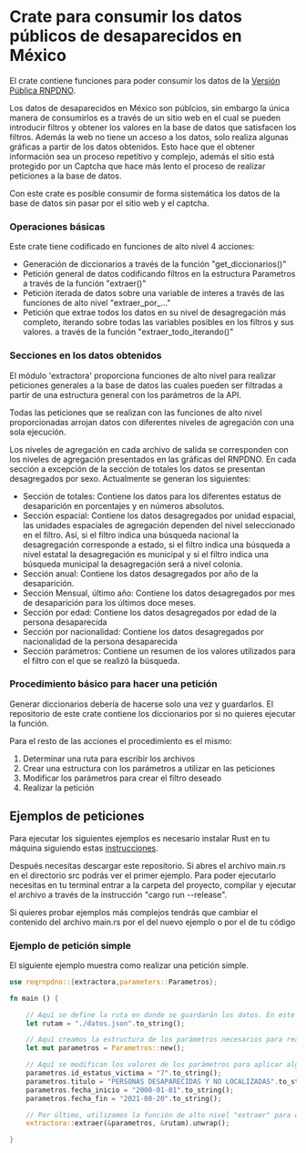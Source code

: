 # Crate para consumir los datos públicos de desaparecidos en México

El crate contiene funciones para poder consumir los datos de la [Versión Pública RNPDNO](https://versionpublicarnpdno.segob.gob.mx/Dashboard/Index).

Los datos de desaparecidos en México son públcios, sin embargo la única manera de consumirlos es a través de un sitio web en el cual se pueden introducir filtros y obtener los valores en la base de datos que satisfacen los filtros. Además la web no tiene un acceso a los datos, solo realiza algunas gráficas a partir de los datos obtenidos. Esto hace que el obtener información sea un proceso repetitivo y complejo, además el sitio está protegido por un Captcha que hace más lento el proceso de realizar peticiones a la base de datos. 

Con este crate es posible consumir de forma sistemática los datos de la base de datos sin pasar por el sitio web y el captcha.

### Operaciones básicas

Este crate tiene codificado en funciones de alto nivel 4 acciones:
- Generación de diccionarios a través de la función "get_diccionarios()"
- Petición general de datos codificando filtros en la estructura Parametros a través de la función "extraer()"
- Petición iterada de datos sobre una variable de interes a través de las funciones de alto nivel "extraer_por_..."
- Petición que extrae todos los datos en su nivel de desagregación más completo, iterando sobre todas las variables posibles en los filtros y sus valores. a través de la función "extraer_todo_iterando()"

### Secciones en los datos obtenidos

El módulo 'extractora' proporciona funciones de alto nivel para realizar peticiones generales a la base de datos las cuales pueden ser filtradas a partir de una estructura general con los parámetros de la API.

Todas las peticiones que se realizan con las funciones de alto nivel proporcionadas arrojan datos con diferentes niveles de agregación con una sola ejecución.

Los niveles de agregación en cada archivo de salida se corresponden con los niveles de agregación presentados en las gráficas del RNPDNO. En cada sección a excepción de la sección de totales los datos se presentan desagregados por sexo. Actualmente se generan los siguientes:
- Sección de totales: Contiene los datos para los diferentes estatus de desaparición en porcentajes y en números absolutos.
- Sección espacial: Contiene los datos desagregados por unidad espacial, las unidades espaciales de agregación dependen del nivel seleccionado en el filtro. Así, si el filtro indica una búsqueda nacional la desagregación corresponde a estado, si el filtro indica una búsqueda a nivel estatal la desagregación es municipal y si el filtro indica una búsqueda municipal la desagregación será a nivel colonia.
- Sección anual: Contiene los datos desagregados por año de la desaparición.
- Sección Mensual, último año: Contiene los datos desagregados por mes de desaparición para los últimos doce meses.
- Sección por edad: Contiene los datos desagregados por edad de la persona desaparecida
- Sección por nacionalidad: Contiene los datos desagregados por nacionalidad de la persona desaparecida
- Sección parámetros: Contiene un resumen de los valores utilizados para el filtro con el que se realizó la búsqueda.

### Procedimiento básico para hacer una petición

Generar diccionarios debería de hacerse solo una vez y guardarlos. El repositorio de este crate contiene los diccionarios por si no quieres ejecutar la función.

Para el resto de las acciones el procedimiento es el mismo:
1) Determinar una ruta para escribir los archivos
2) Crear una estructura con los parámetros a utilizar en las peticiones
3) Modificar los parámetros para crear el filtro deseado
4) Realizar la petición

## Ejemplos de peticiones

Para ejecutar los siguientes ejemplos es necesario instalar Rust en tu máquina siguiendo estas [instrucciones](https://www.rust-lang.org/tools/install). 

Después necesitas descargar este repositorio. Si abres el archivo main.rs en el directorio src podrás ver el primer ejemplo. Para poder ejecutarlo necesitas en tu terminal entrar a la carpeta del proyecto, compilar y ejecutar el archivo a través de la instrucción "cargo run --release".

Si quieres probar ejemplos más complejos tendrás que cambiar el contenido del archivo main.rs por el del nuevo ejemplo o por el de tu código

### Ejemplo de petición simple

El siguiente ejemplo muestra como realizar una petición simple. 

~~~rust
use reqrnpdno::{extractora,parameters::Parametros};

fn main () {

    // Aquí se define la ruta en donde se guardarán los datos. En este caso es un archivo de tipo JSON llamado datos.json
    let rutam = "./datos.json".to_string();

    // Aquí creamos la estructura de los parámetros necesarios para realizar la petición. Esta estructura es la que se necesita modificar si quieres aplicar algún filtro. Si no quieres filtrar no es necesario modificar la estructura. 
    let mut parametros = Parametros::new();

    // Aquí se modifican los valores de los parámetros para aplicar algunos filtros, en este caso se coloca el valor "7" en el campo "id_estatus_victima" el cual corresponde a "PERSONAS DESAPARECIDAS Y NO LOCALIZADAS". También cambiamos el parámetro "titulo" y colocamos el título. Además usamos los parámetros "fecha_inicio" y "fecha_fin" para limitar la búsqueda a un rango de fechas.
    parametros.id_estatus_victima = "7".to_string();
    parametros.titulo = "PERSONAS DESAPARECIDAS Y NO LOCALIZADAS".to_string();
    parametros.fecha_inicio = "2000-01-01".to_string();
    parametros.fecha_fin = "2021-08-20".to_string();

    // Por último, utilizamos la función de alto nivel "extraer" para obtener nuestros datos.
    extractora::extraer(&parametros, &rutam).unwrap();

}
~~~